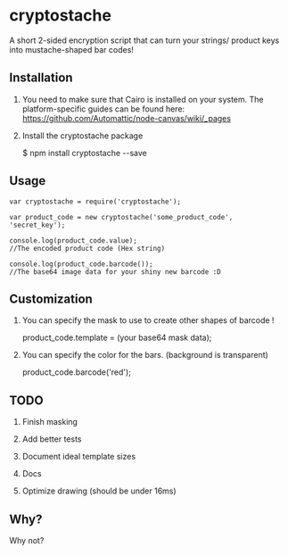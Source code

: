 # cryptostache


A short 2-sided encryption script that can turn your strings/ product keys into mustache-shaped bar codes! 


## Installation

1. You need to make sure that Cairo is installed on your system.
  The platform-specific guides can be found here: https://github.com/Automattic/node-canvas/wiki/_pages

2. Install the cryptostache package

    $ npm install cryptostache --save


## Usage

    var cryptostache = require('cryptostache');

    var product_code = new cryptostache('some_product_code', 'secret_key');

    console.log(product_code.value);
    //The encoded product code (Hex string)

    console.log(product_code.barcode());
    //The base64 image data for your shiny new barcode :D


## Customization

1. You can specify the mask to use to create other shapes of barcode !

    product_code.template = (your base64 mask data);

2. You can specify the color for the bars. (background is transparent)

    product_code.barcode('red');


## TODO

1. Finish masking

1. Add better tests

2. Document ideal template sizes

3. Docs

4. Optimize drawing (should be under 16ms)


## Why?

Why not?
